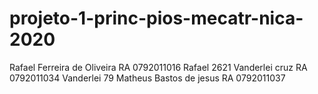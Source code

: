 # projeto-1-princ-pios-mecatr-nica-2020
Rafael Ferreira de Oliveira  RA 0792011016 Rafael 2621
Vanderlei cruz RA 0792011034 Vanderlei 79
Matheus Bastos de jesus RA 0792011037
